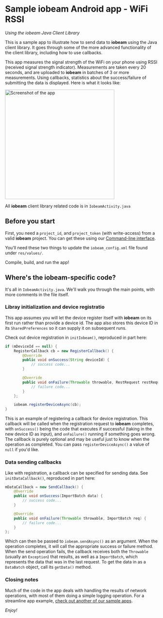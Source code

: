 # Sample iobeam Android app - WiFi RSSI
*Using the iobeam Java Client Library*

This is a sample app to illustrate how to send data to **iobeam** using the Java client library. It
goes through some of the more advanced functionality of the client library, including how to use
callbacks.

This app measures the signal strength of the WiFi on your phone using RSSI (received signal strength
indicator). Measurements are taken every 20 seconds, and are uploaded to **iobeam** in batches of
3 or more measurements. Using callbacks, statistics about the success/failure of submitting the data
is displayed. Here is what it looks like:

<img alt="Screenshot of the app" width="360" src="http://i.imgur.com/THuMzaX.png" />

All **iobeam** client library related code is in `IobeamActivity.java`

## Before you start

First, you need a `project_id`, and `project_token` (with write-access) from a valid
**iobeam** project. You can get these using
our [Command-line interface](http://github.com/iobeam/iobeam).

You'll need these two things to update the `iobeam_config.xml` file found under `res/values/`.

Compile, build, and run the app!

## Where's the iobeam-specific code?

It's all in `IobeamActivity.java`. We'll walk you through the main points, with more comments in
the file itself.

### Libray initialization and device registratio

This app assumes you will let the device register itself with **iobeam** on its first run
rather than provide a device id. The app also stores this device ID in its
`SharedPreferences` so it can supply it on subsequent runs.

Check out device registration in `initIobeam()`, reproduced in part here:
```java
if (mDeviceId == null) {
    RegisterCallback cb = new RegisterCallback() {
        @Override
        public void onSuccess(String deviceId) {
            // success code...
        }

        @Override
        public void onFailure(Throwable throwable, RestRequest restRequest) {
            // failure code...
        }
    };

    iobeam.registerDeviceAsync(cb);
}
```

This is an example of registering a callback for device registration. This callback will be called
when the registration request to **iobeam** completes, with `onSuccess()` being the code that
executes if successful (taking in the new device ID as input), and `onFailure()` running if
something goes wrong. The callback is purely optional and may be useful just to know when the
operation as completed. You can pass `registerDeviceAsync()` a value of `null` if you'd like.

### Data sending callbacks

Like with registration, a callback can be specified for sending data. See `initDataCallback()`,
reproduced in part here:
```java
mDataCallback = new SendCallback() {
    @Override
    public void onSuccess(ImportBatch data) {
        // success code...
    }

    @Override
    public void onFailure(Throwable throwable, ImportBatch req) {
        // failure code...
    }
};
```

Which can then be passed to `iobeam.sendAsync()` as an argument. When the operation completes, it
will call the appropriate success or failure method. When the send operation fails, the callback
receives both the `Throwable` (usually an `Exception`) that results, as well as a
`ImportBatch`, which represents the data that was in the last request. To get the data in as a
`DataBatch` object, call its `getData()` method.

### Closing notes

Much of the code in the app deals with handling the results of network operations, with most of them
doing a simple logging operation. For a streamline app example, [check out another of our sample
apps](https://github.com/iobeam/sample-android-battery-data).

*Enjoy!*
